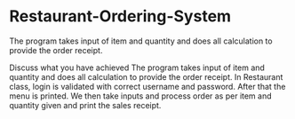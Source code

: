 # Restaurant-Ordering-System
The program takes input of item and quantity and does all calculation to provide the order receipt.

Discuss what you have achieved
The program takes input of item and quantity and does all calculation to provide the order receipt. In Restaurant class, login is validated with correct username and password. After that the menu is printed. We then take inputs and process order as per item and quantity given and print the sales receipt.
